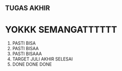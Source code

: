 ## TUGAS AKHIR

# YOKKK SEMANGATTTTTT

1. PASTI BISA
2. PASTI BISAA
3. PASTI BISAAA
4. TARGET JULI AKHIR SELESAI
5. DONE DONE DONE